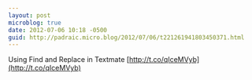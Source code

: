 ```yaml
---
layout: post
microblog: true
date: 2012-07-06 10:18 -0500
guid: http://padraic.micro.blog/2012/07/06/t221261941803450371.html
---
```

Using Find and Replace in Textmate [http://t.co/qIceMVyb](http://t.co/qIceMVyb)
